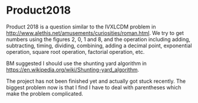 Product2018
===========
Product 2018 is a question similar to the IVXLCDM problem in http://www.alethis.net/amusements/curiosities/roman.html. We try to get numbers using the figures 2, 0, 1 and 8, and the operation including adding, subtracting, timing, dividing, combining, adding a decimal point, exponential operation, square root operation, factorial operation, etc.

BM suggested I should use the shunting yard algorithm in https://en.wikipedia.org/wiki/Shunting-yard_algorithm.

The project has not been finished yet and actually got stuck recently. The biggest problem now is that I find I have to deal with parentheses which make the problem complicated. 

